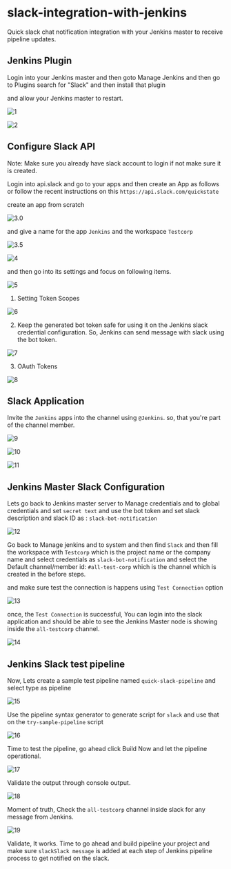 # slack-integration-with-jenkins
Quick slack chat notification integration with your Jenkins master to receive pipeline updates.

## Jenkins Plugin

Login into your Jenkins master and then goto Manage Jenkins and then go to Plugins search for "Slack" and then install that plugin 

and allow your Jenkins master to restart.

![1](./assets/1.jpg)

![2](./assets/2.jpg)


## Configure Slack API

Note: Make sure you already have slack account to login if not make sure it is created.

Login into api.slack and go to your apps and then create an App as follows or follow the recent instructions on this `https://api.slack.com/quickstate`

create an app from scratch

![3.0](./assets/3.0.jpg)

and give a name for the app `Jenkins` and the workspace `Testcorp` 

![3.5](./assets/3.5.jpg)

![4](./assets/4.jpg)


and then go into its settings and focus on following items.

![5](./assets/5.jpg)

1. Setting Token Scopes

![6](./assets/7.jpg)

2. Keep the generated bot token safe for using it on the Jenkins slack credential configuration. So, Jenkins can send message with slack using the bot token.

![7](./assets/6.jpg)

3. OAuth Tokens

![8](./assets/8.jpg)


## Slack Application

Invite the `Jenkins` apps into the channel using `@Jenkins`. so, that you're part of the channel member.

![9](./assets/9.jpg)

![10](./assets/10.jpg)

![11](./assets/11.jpg)


## Jenkins Master Slack Configuration 


Lets go back to Jenkins master server to Manage credentials and to global credentials and set `secret text` and use the bot token and set slack description and slack ID as : `slack-bot-notification`

![12](./assets/12.jpg)

Go back to Manage jenkins and to system and then find `Slack` and then fill the workspace with `Testcorp` which is the project name or the company name and select credentials as `slack-bot-notification` and select the Default channel/member id: `#all-test-corp` which is the channel which is created in the before steps.

and make sure test the connection is happens using `Test Connection` option

![13](./assets/13.jpg)

once, the `Test Connection` is successful, You can login into the slack application and should be able to see the Jenkins Master node is showing inside the `all-testcorp` channel. 

![14](./assets/14.jpg)

## Jenkins Slack test pipeline

Now, Lets create a sample test pipeline named `quick-slack-pipeline` and select type as pipeline

![15](./assets/15.jpg)

Use the pipeline syntax generator to generate script for `slack` and use that on the `try-sample-pipeline` script

![16](./assets/16.jpg)

Time to test the pipeline, go ahead click Build Now and let the pipeline operational. 

![17](./assets/17.jpg)

Validate the output through console output.

![18](./assets/18.jpg)

Moment of truth, Check the `all-testcorp` channel inside slack for any message from Jenkins.

![19](./assets/19.jpg)

Validate, It works. Time to go ahead and build pipeline your project and make sure  `slackSlack message` is added at each step of Jenkins pipeline process to get notified on the slack. 





